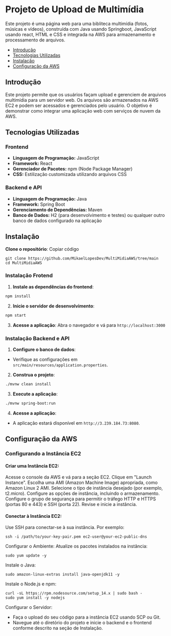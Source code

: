 # Projeto de Upload de Multimídia
Este projeto é uma página web para uma bibliteca multimídia (fotos, músicas e vídeos), construída com Java usando Springboot, JavaScript usando react, HTML e CSS e integrada na AWS para armazenamento e processamento de arquivos.

- [Introdução](#introdução)
- [Tecnologias Utilizadas](#tecnologias-utilizadas)
- [Instalação](#instalação)
- [Configuração da AWS](#configuração-da-aws)

## Introdução
Este projeto permite que os usuários façam upload e gerenciem de arquivos multimídia para um servidor web. Os arquivos são armazenados na AWS EC2 e podem ser acessados e gerenciados pelo usuário. O objetivo é demonstrar como integrar uma aplicação web com serviços de nuvem da AWS.

## Tecnologias Utilizadas
### Frontend
- **Linguagem de Programação:** JavaScript
- **Framework:** React
- **Gerenciador de Pacotes:** npm (Node Package Manager)
- **CSS:** Estilização customizada utilizando arquivos CSS

### Backend e API
- **Linguagem de Programação:** Java
- **Framework:** Spring Boot
- **Gerenciamento de Dependências:** Maven
- **Banco de Dados:** H2 (para desenvolvimento e testes) ou qualquer outro banco de dados configurado na aplicação


## Instalação
**Clone o repositório**:
Copiar código
```
git clone https://github.com/MikaelLopesDev/MultiMidiaAWS/tree/main
cd MultiMidiaAWS
```
### Instalação Frotend
1. **Instale as dependências do frontend**:
```sh
npm install
```

2. **Inicie o servidor de desenvolvimento**:
```sh
npm start
```

3. **Acesse a aplicação**:
Abra o navegador e vá para `http://localhost:3000`

### Instalação Backend e API

1. **Configure o banco de dados**:
- Verifique as configurações em `src/main/resources/application.properties`.

2. **Construa o projeto**:
```sh
./mvnw clean install
```

3. **Execute a aplicação**:
```sh
./mvnw spring-boot:run
```

4. **Acesse a aplicação**:
- A aplicação estará disponível em `http://3.239.184.73:8080`.



## Configuração da AWS
### Configurando a Instância EC2
#### Criar uma Instância EC2:
Acesse o console da AWS e vá para a seção EC2.
Clique em "Launch Instance".
Escolha uma AMI (Amazon Machine Image) apropriada, como Amazon Linux 2 AMI.
Selecione o tipo de instância desejado (por exemplo, t2.micro).
Configure as opções de instância, incluindo o armazenamento.
Configure o grupo de segurança para permitir o tráfego HTTP e HTTPS (portas 80 e 443) e SSH (porta 22).
Revise e inicie a instância.
#### Conectar à Instância EC2:

Use SSH para conectar-se à sua instância. Por exemplo:
```
ssh -i /path/to/your-key-pair.pem ec2-user@your-ec2-public-dns
```

Configurar o Ambiente:
Atualize os pacotes instalados na instância:
```
sudo yum update -y
```
Instale o Java:
```
sudo amazon-linux-extras install java-openjdk11 -y
```
Instale o Node.js e npm:
```
curl -sL https://rpm.nodesource.com/setup_14.x | sudo bash -
sudo yum install -y nodejs
```
Configurar o Servidor:

- Faça o upload do seu código para a instância EC2 usando SCP ou Git.
- Navegue até o diretório do projeto e inicie o backend e o frontend conforme descrito na seção de Instalação.
